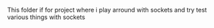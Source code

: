This folder if for project where i play arround with sockets and try test various things with sockets
